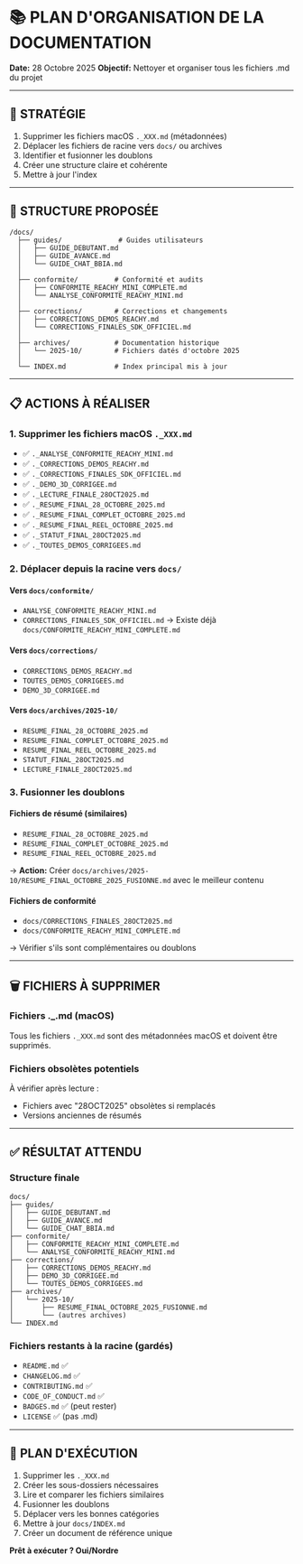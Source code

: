 # 📚 PLAN D'ORGANISATION DE LA DOCUMENTATION

**Date:** 28 Octobre 2025
**Objectif:** Nettoyer et organiser tous les fichiers .md du projet

---

## 🎯 STRATÉGIE

1. Supprimer les fichiers macOS `._XXX.md` (métadonnées)
2. Déplacer les fichiers de racine vers `docs/` ou archives
3. Identifier et fusionner les doublons
4. Créer une structure claire et cohérente
5. Mettre à jour l'index

---

## 📂 STRUCTURE PROPOSÉE

```
/docs/
  ├── guides/              # Guides utilisateurs
  │   ├── GUIDE_DEBUTANT.md
  │   ├── GUIDE_AVANCE.md
  │   └── GUIDE_CHAT_BBIA.md
  │
  ├── conformite/         # Conformité et audits
  │   ├── CONFORMITE_REACHY_MINI_COMPLETE.md
  │   └── ANALYSE_CONFORMITE_REACHY_MINI.md
  │
  ├── corrections/        # Corrections et changements
  │   ├── CORRECTIONS_DEMOS_REACHY.md
  │   └── CORRECTIONS_FINALES_SDK_OFFICIEL.md
  │
  ├── archives/           # Documentation historique
  │   └── 2025-10/        # Fichiers datés d'octobre 2025
  │
  └── INDEX.md            # Index principal mis à jour
```

---

## 📋 ACTIONS À RÉALISER

### 1. Supprimer les fichiers macOS `._XXX.md`
- ✅ `._ANALYSE_CONFORMITE_REACHY_MINI.md`
- ✅ `._CORRECTIONS_DEMOS_REACHY.md`
- ✅ `._CORRECTIONS_FINALES_SDK_OFFICIEL.md`
- ✅ `._DEMO_3D_CORRIGEE.md`
- ✅ `._LECTURE_FINALE_28OCT2025.md`
- ✅ `._RESUME_FINAL_28_OCTOBRE_2025.md`
- ✅ `._RESUME_FINAL_COMPLET_OCTOBRE_2025.md`
- ✅ `._RESUME_FINAL_REEL_OCTOBRE_2025.md`
- ✅ `._STATUT_FINAL_28OCT2025.md`
- ✅ `._TOUTES_DEMOS_CORRIGEES.md`

### 2. Déplacer depuis la racine vers `docs/`

#### Vers `docs/conformite/`
- `ANALYSE_CONFORMITE_REACHY_MINI.md`
- `CORRECTIONS_FINALES_SDK_OFFICIEL.md` → Existe déjà `docs/CONFORMITE_REACHY_MINI_COMPLETE.md`

#### Vers `docs/corrections/`
- `CORRECTIONS_DEMOS_REACHY.md`
- `TOUTES_DEMOS_CORRIGEES.md`
- `DEMO_3D_CORRIGEE.md`

#### Vers `docs/archives/2025-10/`
- `RESUME_FINAL_28_OCTOBRE_2025.md`
- `RESUME_FINAL_COMPLET_OCTOBRE_2025.md`
- `RESUME_FINAL_REEL_OCTOBRE_2025.md`
- `STATUT_FINAL_28OCT2025.md`
- `LECTURE_FINALE_28OCT2025.md`

### 3. Fusionner les doublons

#### Fichiers de résumé (similaires)
- `RESUME_FINAL_28_OCTOBRE_2025.md`
- `RESUME_FINAL_COMPLET_OCTOBRE_2025.md`
- `RESUME_FINAL_REEL_OCTOBRE_2025.md`

→ **Action:** Créer `docs/archives/2025-10/RESUME_FINAL_OCTOBRE_2025_FUSIONNE.md` avec le meilleur contenu

#### Fichiers de conformité
- `docs/CORRECTIONS_FINALES_28OCT2025.md`
- `docs/CONFORMITE_REACHY_MINI_COMPLETE.md`

→ Vérifier s'ils sont complémentaires ou doublons

---

## 🗑️ FICHIERS À SUPPRIMER

### Fichiers ._.md (macOS)
Tous les fichiers `._XXX.md` sont des métadonnées macOS et doivent être supprimés.

### Fichiers obsolètes potentiels
À vérifier après lecture :
- Fichiers avec "28OCT2025" obsolètes si remplacés
- Versions anciennes de résumés

---

## ✅ RÉSULTAT ATTENDU

### Structure finale
```
docs/
├── guides/
│   ├── GUIDE_DEBUTANT.md
│   ├── GUIDE_AVANCE.md
│   └── GUIDE_CHAT_BBIA.md
├── conformite/
│   ├── CONFORMITE_REACHY_MINI_COMPLETE.md
│   └── ANALYSE_CONFORMITE_REACHY_MINI.md
├── corrections/
│   ├── CORRECTIONS_DEMOS_REACHY.md
│   ├── DEMO_3D_CORRIGEE.md
│   └── TOUTES_DEMOS_CORRIGEES.md
├── archives/
│   └── 2025-10/
│       ├── RESUME_FINAL_OCTOBRE_2025_FUSIONNE.md
│       └── (autres archives)
└── INDEX.md
```

### Fichiers restants à la racine (gardés)
- `README.md` ✅
- `CHANGELOG.md` ✅
- `CONTRIBUTING.md` ✅
- `CODE_OF_CONDUCT.md` ✅
- `BADGES.md` ✅ (peut rester)
- `LICENSE` ✅ (pas .md)

---

## 🚀 PLAN D'EXÉCUTION

1. Supprimer les `._XXX.md`
2. Créer les sous-dossiers nécessaires
3. Lire et comparer les fichiers similaires
4. Fusionner les doublons
5. Déplacer vers les bonnes catégories
6. Mettre à jour `docs/INDEX.md`
7. Créer un document de référence unique

**Prêt à exécuter ? Oui/Nordre**

